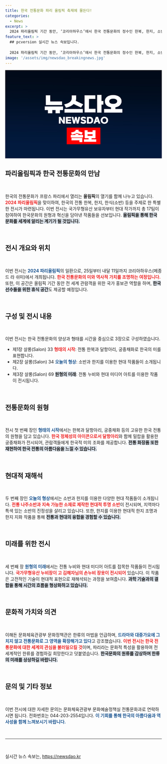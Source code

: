 ```yaml
---
title: 한국 전통문화 파리 올림픽 축제에 물든다!
categories:
  - News
excerpt: >
  2024 파리올림픽 기간 동안, ‘코리아하우스’에서 한국 전통문화의 정수인 한복, 한지, 소반을 주제로 한 특별 전시가 열린다. 현대적 해석과 전통의 조화를 통해 세계에 한국의 아름다움을 알릴 이 기회를 놓치지 마세요!
feature_text: >
  ## pcversion 실시간 뉴스 속보입니다.

  2024 파리올림픽 기간 동안, ‘코리아하우스’에서 한국 전통문화의 정수인 한복, 한지, 소반을 주제로 한 특별 전시가 열린다. 현대적 해석과 전통의 조화를 통해 세계에 한국의 아름다움을 알릴 이 기회를 놓치지 마세요!
image: '/assets/img/newsdao_breakingnews.jpg'
---
```


<p><img src="/assets/img/newsdao_breakingnews.jpg" alt="pcversion 속보" /></p>

<h2 data-ke-size="size26">파리올림픽과 한국 전통문화의 만남</h2>

<p data-ke-size="size16">&nbsp;</p> 

<p>한국의 전통문화가 프랑스 파리에서 열리는 <strong>올림픽</strong>의 열기를 함께 나누고 있습니다. <b><span style="color: #ee2323;">2024 파리올림픽</span></b>을 맞이하여, 한국의 전통 한복, 한지, 한식(소반) 등을 주제로 한 특별한 전시가 마련됩니다. 이번 전시는 국가무형유산 보유자부터 현대 작가까지 총 17팀이 참여하여 한국문화의 원형과 혁신을 담아낸 작품들을 선보입니다. <b><span style="background-color: #21538527;">올림픽을 통해 한국 문화를 세계에 알리는 계기가 될 것입니다.</span></b> </p>

<p data-ke-size="size16">&nbsp;</p> 

<h2 data-ke-size="size26">전시 개요와 위치</h2>

<p data-ke-size="size16">&nbsp;</p> 

<p>이번 전시는 <b><span style="color: #1a5490;">2024 파리올림픽</span></b>의 일환으로, 25일부터 내달 11일까지 코리아하우스(메종 드 라 쉬미)에서 개최됩니다. <b><span style="color: #ee2323;">한국 전통문화의 미와 역사적 가치를 조명하는 여정입니다.</span></b> 또한, 이 공간은 올림픽 기간 동안 전 세계 관람객을 위한 국가 홍보관 역할을 하며, <b><span style="background-color: #21538527;">한국 선수들을 위한 휴식 공간</span></b>도 제공할 예정입니다. </p>

<p data-ke-size="size16">&nbsp;</p> 

<h2 data-ke-size="size26">구성 및 전시 내용</h2>

<p data-ke-size="size16">&nbsp;</p> 

<p>이번 전시는 한국 전통문화의 양상과 형태를 시간을 중심으로 3장으로 구성하였습니다. </p>

<ul>
    <li>제1장 살롱(Salon) 33 <b><span style="color: #ee2323;">형태의 시작</span></b>: 전통 한복과 달항아리, 궁중채화로 한국의 미를 표현합니다.</li>
    <li>제2장 살롱(Salon) 34 <b><span style="color: #1a5490;">오늘의 형상</span></b>: 소반과 한지를 이용한 현대 작품들이 소개됩니다.</li>
    <li>제3장 살롱(Salon) 69 <b><span style="background-color: #21538527;">원형의 미래</span></b>: 전통 누비와 현대 미디어 아트를 이용한 작품이 전시됩니다.</li>
</ul>

<p data-ke-size="size16">&nbsp;</p> 

<h2 data-ke-size="size26">전통문화의 원형</h2>

<p data-ke-size="size16">&nbsp;</p> 

<p>전시 첫 번째 장인 <b><span style="color: #1a5490;">형태의 시작</span></b>에서는 한복과 달항아리, 궁중채화 등의 고유한 한국 전통의 원형을 담고 있습니다. <b><span style="color: #ee2323;">한국 정체성의 아이콘으로서 달항아리</span></b>와 함께 밀랍을 활용한 궁중채화가 전시되어, 관람객들에게 한국적 미의 조화를 제공합니다. <b><span style="background-color: #21538527;">전통 화장품 또한 재현하여 한국 전통의 아름다움을 느낄 수 있습니다.</span></b></p>

<p data-ke-size="size16">&nbsp;</p> 

<h2 data-ke-size="size26">현대적 재해석</h2>

<p data-ke-size="size16">&nbsp;</p> 

<p>두 번째 장인 <b><span style="color: #1a5490;">오늘의 형상</span></b>에서는 소반과 한지를 이용한 다양한 현대 작품들이 소개됩니다. <b><span style="color: #ee2323;">전통 나주소반과 지속 가능한 소재로 제작한 현대적 투명 소반</span></b>이 전시되며, 지역마다 특색 있는 소반의 진정성을 살리고 있습니다. 또한, 한지를 이용한 현대적 한지 조명과 한지 지화 작품을 통해 <b><span style="background-color: #21538527;">전통과 현대의 융합을 경험할 수 있습니다.</span></b></p>

<p data-ke-size="size16">&nbsp;</p> 

<h2 data-ke-size="size26">미래를 위한 전시</h2>

<p data-ke-size="size16">&nbsp;</p> 

<p>세 번째 장 <b><span style="color: #1a5490;">원형의 미래</span></b>에서는 전통 누비와 현대 미디어 아트를 접목한 작품들이 전시됩니다. <b><span style="color: #ee2323;">국가무형유산 누비장이 고 김해자님의 손누비 장옷이 전시되어</span></b> 있습니다. 이 작품은 고전적인 기술이 현대적 표현으로 재해석되는 과정을 보여줍니다. <b><span style="background-color: #21538527;">과학 기술과의 결합을 통해 시간의 흐름을 형상화하고 있습니다.</span></b></p>

<p data-ke-size="size16">&nbsp;</p> 

<h2 data-ke-size="size26">문화적 가치와 의견</h2>

<p data-ke-size="size16">&nbsp;</p> 

<p>이해돈 문화체육관광부 문화정책관은 한류의 마법을 언급하며, <b><span style="color: #1a5490;">드라마와 대중가요에 그치지 않고 전통문화로 그 영역을 확장해가고 있다</span></b>고 강조했습니다. <b><span style="color: #ee2323;">이번 전시는 한국 전통문화에 대한 세계의 관심을 불러일으킬 것</span></b>이며, 파리라는 문화적 특성을 활용하여 전 세계적인 한류를 경험하길 희망한다고 덧붙였습니다. <b><span style="background-color: #21538527;">한국문화의 원류를 감상하며 한류의 미래를 상상하길 바랍니다.</span></b></p>

<p data-ke-size="size16">&nbsp;</p> 

<h2 data-ke-size="size26">문의 및 기타 정보</h2>

<p data-ke-size="size16">&nbsp;</p> 

<p>이번 전시에 대한 자세한 문의는 문화체육관광부 문화예술정책실 전통문화과로 연락하시면 됩니다. 전화번호는 044-203-2554입니다. <b><span style="color: #1a5490;">이 기회를 통해 한국의 아름다움과 역사성을 함께 느껴보시기 바랍니다.</span></b> </p>

<p data-ke-size="size16">&nbsp;</p> 

<hr> 

<p data-ke-size="size16">&nbsp;</p> 
실시간 뉴스 속보는, <a href="https://newsdao.kr" rel="dofollow">https://newsdao.kr</a>


